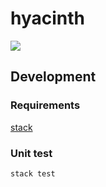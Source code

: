 # hyacinth

![](https://github.com/syuhei176/hyacinth/workflows/Test/badge.svg)

## Development

### Requirements

[stack](https://docs.haskellstack.org/en/stable/README/#how-to-install)

### Unit test

```
stack test
```
